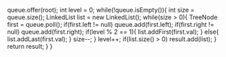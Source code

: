 queue.offer(root);
int level = 0;
while(!queue.isEmpty()){
int size = queue.size();
LinkedList<Integer> list = new LinkedList();
while(size > 0){
TreeNode first = queue.poll();
if(first.left != null)
queue.add(first.left);
if(first.right != null)
queue.add(first.right);
if(level % 2 == 1){
list.addFirst(first.val);
} else{
list.addLast(first.val);
}
size--;
}
level++;
if(list.size() > 0)
result.add(list);
}
return result;
}
}